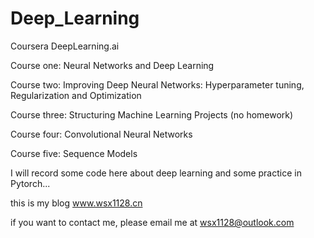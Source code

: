 # Deep_Learning
Coursera DeepLearning.ai

Course one: Neural Networks and Deep Learning

Course two: Improving Deep Neural Networks: Hyperparameter tuning, Regularization and Optimization

Course three: Structuring Machine Learning Projects (no homework)

Course four: Convolutional Neural Networks

Course five: Sequence Models


I will record some code here about deep learning and some practice in Pytorch...

this is my blog www.wsx1128.cn

if you want to contact me, please email me at wsx1128@outlook.com
